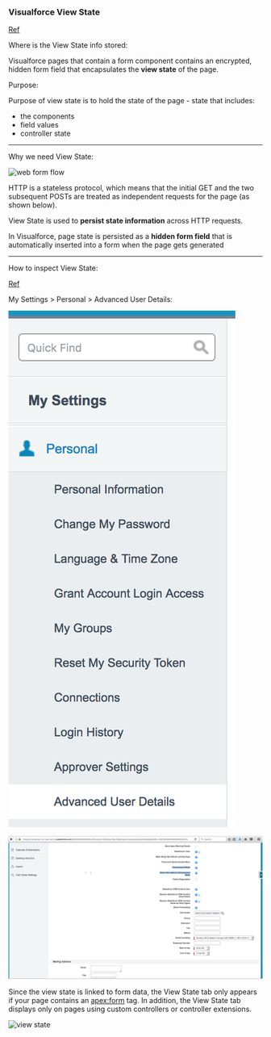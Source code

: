 ### Visualforce View State

[Ref](https://developer.salesforce.com/page/An_Introduction_to_Visualforce_View_State)

Where is the View State info stored:

Visualforce pages that contain a form component contains an encrypted, hidden form field that encapsulates the **view state** of the page. 

Purpose:

Purpose of view state is to hold the state of the page - state that includes:

- the components
- field values
- controller state

----

Why we need View State:


![web form flow](https://s3.amazonaws.com/dfc-wiki/en/images/3/38/Viewstate2.png)

HTTP is a stateless protocol, which means that the initial GET and the two subsequent POSTs are treated as independent requests for the page (as shown below).

View State is used to **persist state information** across HTTP requests.

In Visualforce, page state is persisted as a **hidden form field** that is automatically inserted into a form when the page gets generated

----

How to inspect View State:

[Ref](https://help.salesforce.com/articleView?id=code_dev_console_tab_view_state.htm&type=0)

My Settings > Personal > Advanced User Details:

![setting view state view mode](./img/setting-viewstate-view.png)

![view state enable](./img/view-state-enable.png)

Since the view state is linked to form data, the View State tab only appears if your page contains an <apex:form> tag. In addition, the View State tab displays only on pages using custom controllers or controller extensions.

![view state](https://help.salesforce.com/resource/HTHelpDocImages_208_19_en_US_25/code_dev_console_viewstate_tab.png)

 
